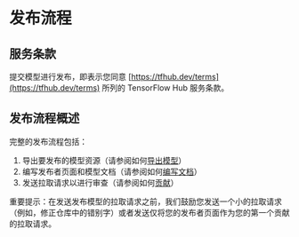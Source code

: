 <!--* freshness: { owner: 'wgierke' reviewed: '2022-05-27' review_interval: '6 months' } *-->

# 发布流程

## 服务条款

提交模型进行发布，即表示您同意 [https://tfhub.dev/terms](https://tfhub.dev/terms) 所列的 TensorFlow Hub 服务条款。

## 发布流程概述

完整的发布流程包括：

1. 导出要发布的模型资源（请参阅如何[导出模型](exporting_tf2_saved_model.md)）
2. 编写发布者页面和模型文档（请参阅如何[编写文档](writing_documentation.md)）
3. 发送拉取请求以进行审查（请参阅如何[贡献](contribute_a_model.md)）

重要提示：在发送发布模型的拉取请求之前，我们鼓励您发送一个小的拉取请求（例如，修正仓库中的错别字）或者发送仅将您的发布者页面作为您的第一个贡献的拉取请求。
